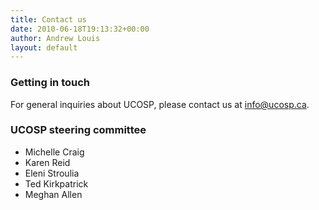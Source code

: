 ```yaml
---
title: Contact us
date: 2010-06-18T19:13:32+00:00
author: Andrew Louis
layout: default
---
```

### Getting in touch

For general inquiries about UCOSP, please contact us at [info@ucosp.ca](mailto:admin@ucosp.ca).

### UCOSP steering committee

  * Michelle Craig
  * Karen Reid
  * Eleni Stroulia
  * Ted Kirkpatrick
  * Meghan Allen